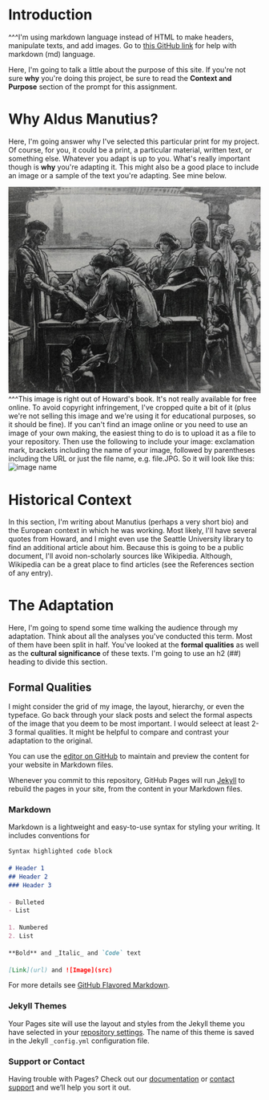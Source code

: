 # Introduction
^^^I'm using markdown language instead of HTML to make headers, manipulate texts, and add images. Go to [this GitHub link](https://github.com/adam-p/markdown-here/wiki/Markdown-Cheatsheet) for help with markdown (md) language.

Here, I'm going to talk a little about the purpose of this site. If you're not sure **why** you're doing this project, be sure to read the **Context and Purpose** section of the prompt for this assignment. 

# Why Aldus Manutius? 

Here, I'm going answer why I've selected this particular print for my project. Of course, for you, it could be a print, a particular material, written text, or something else. Whatever you adapt is up to you. What's really important though is **why** you're adapting it. This might also be a good place to include an image or a sample of the text you're adapting. See mine below. 

![Aldus Manutius in his print shop](aldus.JPG)
^^^This image is right out of Howard's book. It's not really available for free online. To avoid copyright infringement, I've cropped quite a bit of it (plus we're not selling this image and we're using it for educational purposes, so it should be fine). If you can't find an image online or you need to use an image of your own making, the easiest thing to do is to upload it as a file to your repository. Then use the following to include your image: exclamation mark, brackets including the name of your image, followed by parentheses including the URL or just the file name, e.g. file.JPG. So it will look like this: ![image name](name.JPG)




# Historical Context 

In this section, I'm writing about Manutius (perhaps a very short bio) and the European context in which he was working. Most likely, I'll have several quotes from Howard, and I might even use the Seattle University library to find an additional article about him. Because this is going to be a public document, I'll avoid non-scholarly sources like Wikipedia. Although, Wikipedia can be a great place to find articles (see the References section of any entry). 

# The Adaptation

Here, I'm going to spend some time walking the audience through my adaptation. Think about all the analyses you've conducted this term. Most of them have been split in half. You've looked at the **formal qualities** as well as the **cultural significance** of these texts. I'm going to use an h2 (##) heading to divide this section. 

## Formal Qualities

I might consider the grid of my image, the layout, hierarchy, or even the typeface. Go back through your slack posts and select the formal aspects of the image that you deem to be most important. I would seleect at least 2-3 formal qualities. It might be helpful to compare and contrast your adaptation to the original. 





You can use the [editor on GitHub](https://github.com/aaronottinger/hott.github.io/edit/master/README.md) to maintain and preview the content for your website in Markdown files.

Whenever you commit to this repository, GitHub Pages will run [Jekyll](https://jekyllrb.com/) to rebuild the pages in your site, from the content in your Markdown files.

### Markdown

Markdown is a lightweight and easy-to-use syntax for styling your writing. It includes conventions for

```markdown
Syntax highlighted code block

# Header 1
## Header 2
### Header 3

- Bulleted
- List

1. Numbered
2. List

**Bold** and _Italic_ and `Code` text

[Link](url) and ![Image](src)
```

For more details see [GitHub Flavored Markdown](https://guides.github.com/features/mastering-markdown/).

### Jekyll Themes

Your Pages site will use the layout and styles from the Jekyll theme you have selected in your [repository settings](https://github.com/aaronottinger/hott.github.io/settings). The name of this theme is saved in the Jekyll `_config.yml` configuration file.

### Support or Contact

Having trouble with Pages? Check out our [documentation](https://help.github.com/categories/github-pages-basics/) or [contact support](https://github.com/contact) and we’ll help you sort it out.
